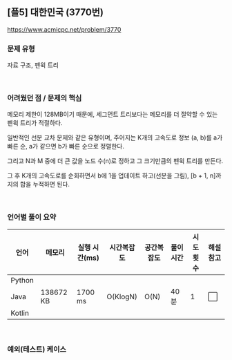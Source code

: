 ## [플5] 대한민국 (3770번)

https://www.acmicpc.net/problem/3770

### 문제 유형

자료 구조, 펜윅 트리

<br>

### 어려웠던 점 / 문제의 핵심

메모리 제한이 128MB이기 때문에, 세그먼트 트리보다는 메모리를 더 절약할 수 있는 펜윅 트리가 적절하다.

일반적인 선분 교차 문제와 같은 유형이며, 주어지는 K개의 고속도로 정보 (a, b)를 a가 빠른 순, a가 같으면 b가 빠른 순으로 정렬한다.

그리고 N과 M 중에 더 큰 값을 노드 수(n)로 정하고 그 크기만큼의 펜윅 트리를 만든다.

그 후 K개의 고속도로를 순회하면서 b에 1을 업데이트 하고(선분을 그림), [b + 1, n]까지의  합을 누적하면 된다.

<br>

### 언어별 풀이 요약

| 언어   | 메모리    | 실행 시간(ms) | 시간복잡도 | 공간복잡도 | 풀이 시간 | 시도 횟수 | 해설 참고            |
| ------ | --------- | ------------- | ---------- | ---------- | --------- | --------- | -------------------- |
| Python |           |               |            |            |           |           |                      |
| Java   | 138672 KB | 1700 ms       | O(KlogN)   | O(N)       | 40분      | 1         | :white_large_square: |
| Kotlin |           |               |            |            |           |           |                      |

<br>

### 예외(테스트) 케이스

```
```

